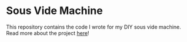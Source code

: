 # Sous Vide Machine

This repository contains the code I wrote for my DIY sous vide machine. Read more about the project [here](https://harrytyhu.com/projects/sous-vide-machine)!



